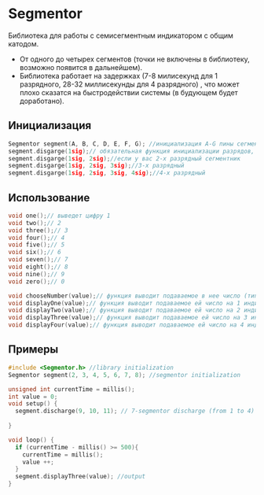 # Segmentor

Библиотека для работы с семисегментным индикатором с общим катодом.
- От одного до четырех сегментов (точки не включены в библиотеку, возможно появится в дальнейшем).
- Библиотека работает на задержках (7-8 милисекунд для 1 разрядного, 28-32 миллисекунды для 4 разрядного) , что может плохо сказатся на быстродействии системы (в будующем будет доработано).

## Инициализация
```cpp
Segmentor segment(A, B, C, D, E, F, G); //инициализация A-G пины сегментника
segment.disgarge(1sig);// обязательная функция инициализации разрядов, писать данную функцию в setup()
segment.disgarge(1sig, 2sig);//если у вас 2-х разрядный сегментник
segment.disgarge(1sig, 2sig, 3sig);//3-х разрядный
segment.disgarge(1sig, 2sig, 3sig, 4sig);//4-х разрядный

```
## Использование
```cpp
void one();// выведет цифру 1
void two();// 2
void three();// 3
void four();// 4
void five();// 5
void six();// 6
void seven();// 7
void eight();// 8
void nine();// 9
void zero();// 0

void chooseNumber(value);// функция выводит подаваемое в нее число (тип числа int)
void displayOne(value);// функция выводит подаваемое ей число на 1 индикатор (тип числа int)
void displayTwo(value);// функция выводит подаваемое ей число на 2 индикатора (тип числа int)
void displayThree(value);// функция выводит подаваемое ей число на 3 индикатора (тип числа int)
void displayFour(value);// функция выводит подаваемое ей число на 4 индикатора (тип числа int)
```

## Примеры
```cpp
#include <Segmentor.h> //library initialization
Segmentor segment(2, 3, 4, 5, 6, 7, 8); //segmentor initialization

unsigned int currentTime = millis();
int value = 0;
void setup() {
  segment.discharge(9, 10, 11); // 7-segmentor discharge (from 1 to 4)
  
}

void loop() {
  if (currentTime - millis() >= 500){
    currentTime = millis();
    value ++;
  }
  segment.displayThree(value); //output
}
```
